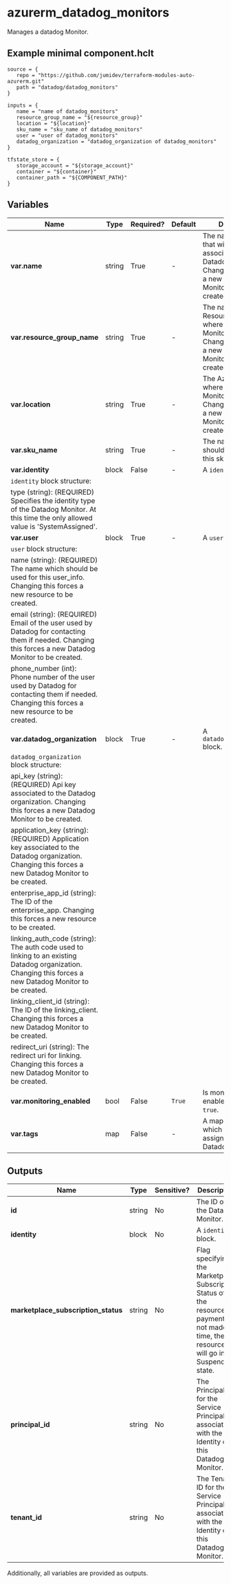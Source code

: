 # azurerm_datadog_monitors

Manages a datadog Monitor.

## Example minimal component.hclt

```hcl
source = {
   repo = "https://github.com/jumidev/terraform-modules-auto-azurerm.git" 
   path = "datadog/datadog_monitors" 
}

inputs = {
   name = "name of datadog_monitors" 
   resource_group_name = "${resource_group}" 
   location = "${location}" 
   sku_name = "sku_name of datadog_monitors" 
   user = "user of datadog_monitors" 
   datadog_organization = "datadog_organization of datadog_monitors" 
}

tfstate_store = {
   storage_account = "${storage_account}" 
   container = "${container}" 
   container_path = "${COMPONENT_PATH}" 
}

```

## Variables

| Name | Type | Required? |  Default  |  Description |
| ---- | ---- | --------- |  ----------- | ----------- |
| **var.name** | string | True | -  |  The name of the user that will be associated with the Datadog Monitor. Changing this forces a new Datadog Monitor to be created. | 
| **var.resource_group_name** | string | True | -  |  The name of the Resource Group where the Datadog Monitor should exist. Changing this forces a new Datadog Monitor to be created. | 
| **var.location** | string | True | -  |  The Azure Region where the Datadog Monitor should exist. Changing this forces a new Datadog Monitor to be created. | 
| **var.sku_name** | string | True | -  |  The name which should be used for this sku. | 
| **var.identity** | block | False | -  |  A `identity` block. | 
| `identity` block structure: || 
|   type (string): (REQUIRED) Specifies the identity type of the Datadog Monitor. At this time the only allowed value is 'SystemAssigned'. ||
| **var.user** | block | True | -  |  A `user` block. | 
| `user` block structure: || 
|   name (string): (REQUIRED) The name which should be used for this user_info. Changing this forces a new resource to be created. ||
|   email (string): (REQUIRED) Email of the user used by Datadog for contacting them if needed. Changing this forces a new Datadog Monitor to be created. ||
|   phone_number (int): Phone number of the user used by Datadog for contacting them if needed. Changing this forces a new resource to be created. ||
| **var.datadog_organization** | block | True | -  |  A `datadog_organization` block. | 
| `datadog_organization` block structure: || 
|   api_key (string): (REQUIRED) Api key associated to the Datadog organization. Changing this forces a new Datadog Monitor to be created. ||
|   application_key (string): (REQUIRED) Application key associated to the Datadog organization. Changing this forces a new Datadog Monitor to be created. ||
|   enterprise_app_id (string): The ID of the enterprise_app. Changing this forces a new resource to be created. ||
|   linking_auth_code (string): The auth code used to linking to an existing Datadog organization. Changing this forces a new Datadog Monitor to be created. ||
|   linking_client_id (string): The ID of the linking_client. Changing this forces a new Datadog Monitor to be created. ||
|   redirect_uri (string): The redirect uri for linking. Changing this forces a new Datadog Monitor to be created. ||
| **var.monitoring_enabled** | bool | False | `True`  |  Is monitoring enabled? Defaults to `true`. | 
| **var.tags** | map | False | -  |  A mapping of tags which should be assigned to the Datadog Monitor. | 



## Outputs

| Name | Type | Sensitive? | Description |
| ---- | ---- | --------- | --------- |
| **id** | string | No  | The ID of the Datadog Monitor. | 
| **identity** | block | No  | A `identity` block. | 
| **marketplace_subscription_status** | string | No  | Flag specifying the Marketplace Subscription Status of the resource. If payment is not made in time, the resource will go in Suspended state. | 
| **principal_id** | string | No  | The Principal ID for the Service Principal associated with the Identity of this Datadog Monitor. | 
| **tenant_id** | string | No  | The Tenant ID for the Service Principal associated with the Identity of this Datadog Monitor. | 

Additionally, all variables are provided as outputs.
